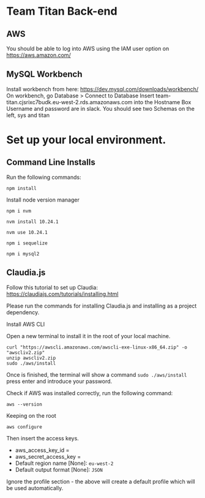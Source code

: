 # Team Titan Back-end

## AWS

You should be able to log into AWS using the IAM user option on https://aws.amazon.com/

## MySQL Workbench

Install workbench from here:
https://dev.mysql.com/downloads/workbench/
On workbench, go Database > Connect to Database
Insert team-titan.cjsrixc7budk.eu-west-2.rds.amazonaws.com into the Hostname Box
Username and password are in slack.
You should see two Schemas on the left, sys and titan

# Set up your local environment.

## Command Line Installs

Run the following commands:

```
npm install
```

Install node version manager

```
npm i nvm
```

```
nvm install 10.24.1
```

```
nvm use 10.24.1
```

```
npm i sequelize
```

```
npm i mysql2
```

## Claudia.js

Follow this tutorial to set up Claudia:
https://claudiajs.com/tutorials/installing.html

Please run the commands for installing Claudia.js and installing as a project dependency.

Install AWS CLI

Open a new terminal to install it in the root of your local machine.

```
curl "https://awscli.amazonaws.com/awscli-exe-linux-x86_64.zip" -o "awscliv2.zip"
unzip awscliv2.zip
sudo ./aws/install
```

Once is finished, the terminal will show a command `sudo ./aws/install` press enter and introduce your password.

Check if AWS was installed correctly, run the following command:

```
aws --version
```

Keeping on the root

```
aws configure
```

Then insert the access keys.

- aws_access_key_id =
- aws_secret_access_key =
- Default region name [None]: `eu-west-2`
- Default output format [None]: `JSON`

Ignore the profile section - the above will create a default profile which will be used automatically.
